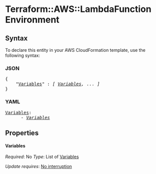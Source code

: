 # Terraform::AWS::LambdaFunction Environment

## Syntax

To declare this entity in your AWS CloudFormation template, use the following syntax:

### JSON

<pre>
{
    "<a href="#variables" title="Variables">Variables</a>" : <i>[ <a href="environment-variables.md">Variables</a>, ... ]</i>
}
</pre>

### YAML

<pre>
<a href="#variables" title="Variables">Variables</a>: <i>
      - <a href="environment-variables.md">Variables</a></i>
</pre>

## Properties

#### Variables

_Required_: No
_Type_: List of <a href="environment-variables.md">Variables</a>

_Update requires_: [No interruption](https://docs.aws.amazon.com/AWSCloudFormation/latest/UserGuide/using-cfn-updating-stacks-update-behaviors.html#update-no-interrupt)


